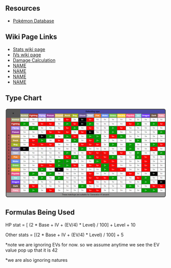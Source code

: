 ## Resources
* [Pokémon Database](https://pokemondb.net/)
<!-- * [NAME](LINK) -->

## Wiki Page Links
* [Stats wiki page](https://bulbapedia.bulbagarden.net/wiki/Stat)
* [IVs wiki page](https://bulbapedia.bulbagarden.net/wiki/Individual_values#Generation_III_onward)
* [Damage Calculation](https://bulbapedia.bulbagarden.net/wiki/Damage#Generation_V_onward)
* [NAME](LINK)
* [NAME](LINK)
* [NAME](LINK)
* [NAME](LINK)
<!-- * [NAME](LINK) -->

## Type Chart
![Type Chart](./type-chart.PNG)


## Formulas Being Used
HP stat = [ (2 * Base + IV + (EV/4) * Level) / 100] + Level + 10

Other stats = [(2 * Base + IV + (EV/4) * Level) / 100] + 5

*note we are ignoring EVs for now. so we assume anytime we see the EV value pop up that it is 42

*we are also ignoring natures